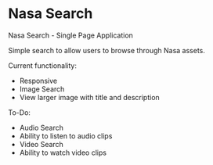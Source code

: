 # Nasa Search
Nasa Search - Single Page Application

Simple search to allow users to browse through Nasa assets.

Current functionality:
- Responsive
- Image Search
- View larger image with title and description

To-Do:
- Audio Search
- Ability to listen to audio clips
- Video Search
- Ability to watch video clips
